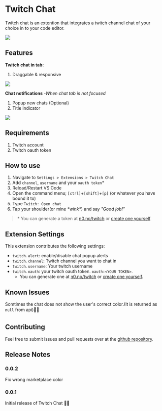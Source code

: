 
# Twitch Chat

Twitch chat is an extention that integrates a twitch channel chat of your choice in to your code editor.

![](https://i.gyazo.com/efd5f97f96c312faa808fd718705436a.gif)

## Features

 **Twitch chat in tab:**
 1. Draggable & responsive

![](https://i.gyazo.com/b37c04b5398ffae277e4010cb09d3b25.png)

**Chat notifications** *-When chat tab is not focused*
 1. Popup new chats (Optional)
 2. Title indicator

![](https://i.gyazo.com/d268441028f9f78fa288eba87ace0b52.png)

## Requirements

 1. Twitch account
 2. Twitch oauth token

## How to use

 1. Navigate to `Settings > Extensions > Twitch Chat`
 2. Add `channel`, `username` and your `oauth token`*
 3. Reload/Restart VS Code
 4. Open the command menu; `[ctrl]`+`[shift]`+`[p]` (or whatever you have bound it to)
 5. Type `Twitch: Open chat`
 6. Tap your shoulder(or mine *\*wink\**) and say *"Good job!"*

>\* You can generate a token at [n0.no/twitch](https://n0.no/twitch/) or [create one yourself](https://dev.twitch.tv/docs/authentication/getting-tokens-oauth/).

## Extension Settings

This extension contributes the following settings:

* `twitch.alert`: enable/disable chat popup alerts
* `twitch.channel`: Twitch channel you want to chat in 
* `twitch.username`: Your twitch username
* `twitch.oauth`: your twitch oauth token. `oauth:<YOUR TOKEN>`. 
	* You can generate one at [n0.no/twitch](https://n0.no/twitch/) or [create one yourself](https://dev.twitch.tv/docs/authentication/getting-tokens-oauth/).

## Known Issues
Somtimes the chat does not show the user's correct color.(It is returned as `null` from api)🤷‍♂️

## Contributing
Feel free to submit issues and pull requests over at the [github repository](https://github.com/BlitZz96/vs-code-twitch-chat).

## Release Notes

### 0.0.2

Fix wrong marketplace color

### 0.0.1

Initial release of Twitch Chat 🎉🎉
